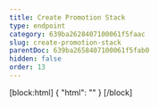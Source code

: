 ```yaml
---
title: Create Promotion Stack
type: endpoint
category: 639ba2628407100061f5faac
slug: create-promotion-stack
parentDoc: 639ba2658407100061f5fab0
hidden: false
order: 13
---
```

[block:html]
{
  "html": "<style>\n.LanguagePicker-divider { \n  display: none; }\n</style>"
}
[/block]